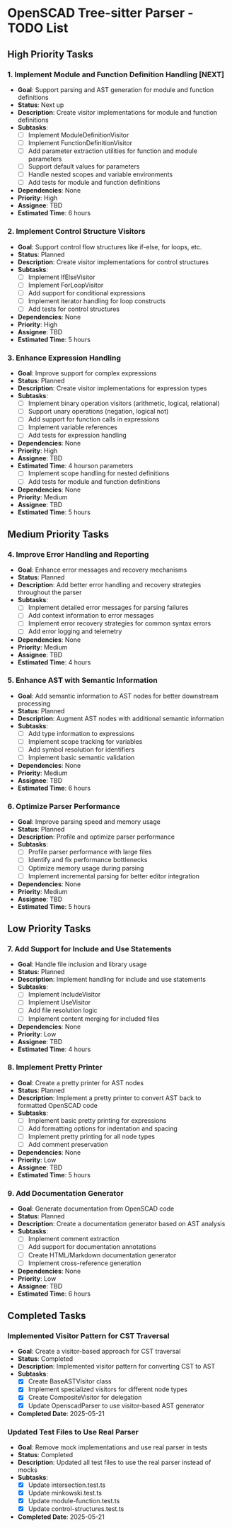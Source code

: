 # OpenSCAD Tree-sitter Parser - TODO List

## High Priority Tasks

### 1. Implement Module and Function Definition Handling [NEXT]
- **Goal**: Support parsing and AST generation for module and function definitions
- **Status**: Next up
- **Description**: Create visitor implementations for module and function definitions
- **Subtasks**:
  - [ ] Implement ModuleDefinitionVisitor
  - [ ] Implement FunctionDefinitionVisitor
  - [ ] Add parameter extraction utilities for function and module parameters
  - [ ] Support default values for parameters
  - [ ] Handle nested scopes and variable environments
  - [ ] Add tests for module and function definitions
- **Dependencies**: None
- **Priority**: High
- **Assignee**: TBD
- **Estimated Time**: 6 hours

### 2. Implement Control Structure Visitors
- **Goal**: Support control flow structures like if-else, for loops, etc.
- **Status**: Planned
- **Description**: Create visitor implementations for control structures
- **Subtasks**:
  - [ ] Implement IfElseVisitor
  - [ ] Implement ForLoopVisitor
  - [ ] Add support for conditional expressions
  - [ ] Implement iterator handling for loop constructs
  - [ ] Add tests for control structures
- **Dependencies**: None
- **Priority**: High
- **Assignee**: TBD
- **Estimated Time**: 5 hours

### 3. Enhance Expression Handling
- **Goal**: Improve support for complex expressions
- **Status**: Planned
- **Description**: Create visitor implementations for expression types
- **Subtasks**:
  - [ ] Implement binary operation visitors (arithmetic, logical, relational)
  - [ ] Support unary operations (negation, logical not)
  - [ ] Add support for function calls in expressions
  - [ ] Implement variable references
  - [ ] Add tests for expression handling
- **Dependencies**: None
- **Priority**: High
- **Assignee**: TBD
- **Estimated Time**: 4 hourson parameters
  - [ ] Implement scope handling for nested definitions
  - [ ] Add tests for module and function definitions
- **Dependencies**: None
- **Priority**: Medium
- **Assignee**: TBD
- **Estimated Time**: 5 hours

## Medium Priority Tasks

### 4. Improve Error Handling and Reporting
- **Goal**: Enhance error messages and recovery mechanisms
- **Status**: Planned
- **Description**: Add better error handling and recovery strategies throughout the parser
- **Subtasks**:
  - [ ] Implement detailed error messages for parsing failures
  - [ ] Add context information to error messages
  - [ ] Implement error recovery strategies for common syntax errors
  - [ ] Add error logging and telemetry
- **Dependencies**: None
- **Priority**: Medium
- **Assignee**: TBD
- **Estimated Time**: 4 hours

### 5. Enhance AST with Semantic Information
- **Goal**: Add semantic information to AST nodes for better downstream processing
- **Status**: Planned
- **Description**: Augment AST nodes with additional semantic information
- **Subtasks**:
  - [ ] Add type information to expressions
  - [ ] Implement scope tracking for variables
  - [ ] Add symbol resolution for identifiers
  - [ ] Implement basic semantic validation
- **Dependencies**: None
- **Priority**: Medium
- **Assignee**: TBD
- **Estimated Time**: 6 hours

### 6. Optimize Parser Performance
- **Goal**: Improve parsing speed and memory usage
- **Status**: Planned
- **Description**: Profile and optimize parser performance
- **Subtasks**:
  - [ ] Profile parser performance with large files
  - [ ] Identify and fix performance bottlenecks
  - [ ] Optimize memory usage during parsing
  - [ ] Implement incremental parsing for better editor integration
- **Dependencies**: None
- **Priority**: Medium
- **Assignee**: TBD
- **Estimated Time**: 5 hours

## Low Priority Tasks

### 7. Add Support for Include and Use Statements
- **Goal**: Handle file inclusion and library usage
- **Status**: Planned
- **Description**: Implement handling for include and use statements
- **Subtasks**:
  - [ ] Implement IncludeVisitor
  - [ ] Implement UseVisitor
  - [ ] Add file resolution logic
  - [ ] Implement content merging for included files
- **Dependencies**: None
- **Priority**: Low
- **Assignee**: TBD
- **Estimated Time**: 4 hours

### 8. Implement Pretty Printer
- **Goal**: Create a pretty printer for AST nodes
- **Status**: Planned
- **Description**: Implement a pretty printer to convert AST back to formatted OpenSCAD code
- **Subtasks**:
  - [ ] Implement basic pretty printing for expressions
  - [ ] Add formatting options for indentation and spacing
  - [ ] Implement pretty printing for all node types
  - [ ] Add comment preservation
- **Dependencies**: None
- **Priority**: Low
- **Assignee**: TBD
- **Estimated Time**: 5 hours

### 9. Add Documentation Generator
- **Goal**: Generate documentation from OpenSCAD code
- **Status**: Planned
- **Description**: Create a documentation generator based on AST analysis
- **Subtasks**:
  - [ ] Implement comment extraction
  - [ ] Add support for documentation annotations
  - [ ] Create HTML/Markdown documentation generator
  - [ ] Implement cross-reference generation
- **Dependencies**: None
- **Priority**: Low
- **Assignee**: TBD
- **Estimated Time**: 6 hours

## Completed Tasks

### Implemented Visitor Pattern for CST Traversal
- **Goal**: Create a visitor-based approach for CST traversal
- **Status**: Completed
- **Description**: Implemented visitor pattern for converting CST to AST
- **Subtasks**:
  - [x] Create BaseASTVisitor class
  - [x] Implement specialized visitors for different node types
  - [x] Create CompositeVisitor for delegation
  - [x] Update OpenscadParser to use visitor-based AST generator
- **Completed Date**: 2025-05-21

### Updated Test Files to Use Real Parser
- **Goal**: Remove mock implementations and use real parser in tests
- **Status**: Completed
- **Description**: Updated all test files to use the real parser instead of mocks
- **Subtasks**:
  - [x] Update intersection.test.ts
  - [x] Update minkowski.test.ts
  - [x] Update module-function.test.ts
  - [x] Update control-structures.test.ts
- **Completed Date**: 2025-05-21